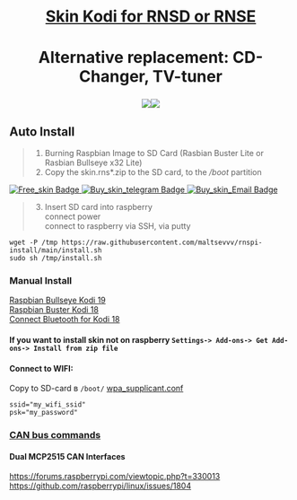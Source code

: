 <h1 align="center"> <a href="https://sites.google.com/view/rnspi/"target="_blank">Skin Kodi for RNSD or RNSE</a>
<h1 align="center">Alternative replacement: CD-Changer, TV-tuner</h1>
<h3 align="center"><img src="https://github.com/maltsevvv/rnspi-install/blob/main/img/rnsd.png"><img src="https://github.com/maltsevvv/rnspi-install/blob/main/img/rnse.png"</h3>

## Auto Install  
> 1. Burning Raspbian Image to SD Card  (Rasbian Buster Lite or Rasbian Bullseye x32 Lite)
> 2. Copy the skin.rns*.zip to the SD card, to the */boot* partition  
<div id="badges">
  <a href="https://github.com/maltsevvv/rnspi-install/tree/901cde9e8235d21487f509bb3487f4a7ec8c67cb/share">
    <img src="https://img.shields.io/badge/Free_skin-blue?style=for-the-badge&logo=Free_skin&logoColor=white" alt="Free_skin Badge"/>
  </a>
  <a href="https://telegram.me/maltsev_v_v">
    <img src="https://img.shields.io/badge/Buy_skin_telegram-blue?style=for-the-badge&logo=Telegram&logoColor=white" alt="Buy_skin_telegram Badge"/>
  </a>
  <a href="mailto:maltsev.v.v@hotmail.com">
    <img src="https://img.shields.io/badge/Buy_skin_Email-blue?style=for-the-badge&logo=Email&logoColor=white" alt="Buy_skin_Email Badge"/>
  </a>
</div>
   
> 3. Insert SD card into raspberry  
   connect power  
   connect to raspberry via SSH, via putty  
 
```
wget -P /tmp https://raw.githubusercontent.com/maltsevvv/rnspi-install/main/install.sh
sudo sh /tmp/install.sh
```

### Manual Install
[Raspbian Bullseye Kodi 19](https://github.com/maltsevvv/rnspi-install/blob/main/manual%20install%20for%20Raspbian%20Bullseye.md#manual-install-if-you-using-raspbian-bullseye-kodi-19)  
[Raspbian Buster Kodi 18](https://github.com/maltsevvv/rnspi-install/blob/main/manual%20install%20for%20Raspbian%20Buster.md#manual-install-if-you-using-raspbian-buster-kodi-18)  
[Connect Bluetooth for Kodi 18](https://github.com/maltsevvv/rnspi-install/blob/main/manual%20install%20for%20Raspbian%20Buster.md#usb-bluetoothe-%D0%BC%D0%BE%D0%B4%D1%83%D0%BB%D1%8C)

#### If you want to install skin not on raspberry `Settings-> Add-ons-> Get Add-ons-> Install from zip file`


#### Connect to WIFI:  
Copy to SD-card в `/boot/` [wpa_supplicant.conf](https://github.com/maltsevvv/rnspi-install/blob/035eabf01159378c28eaf0b3793232733d6ed31e/share/wpa_supplicant.conf)     

    ssid="my_wifi_ssid"
    psk="my_password"


### [CAN bus commands](https://github.com/maltsevvv/rnspi-install/blob/e6c6dae49056ac5a839e0b212b30da1c50cfdde5/canbus.md)  


 
#### Dual MCP2515 CAN Interfaces
 
https://forums.raspberrypi.com/viewtopic.php?t=330013  
https://github.com/raspberrypi/linux/issues/1804
